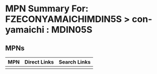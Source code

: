 



# MPN Summary For: FZECONYAMAICHIMDIN5S > con-yamaichi : MDIN05S

## MPNs
  

|MPN|Direct Links|Search Links|
| :--- | :--- | :--- |
||||
